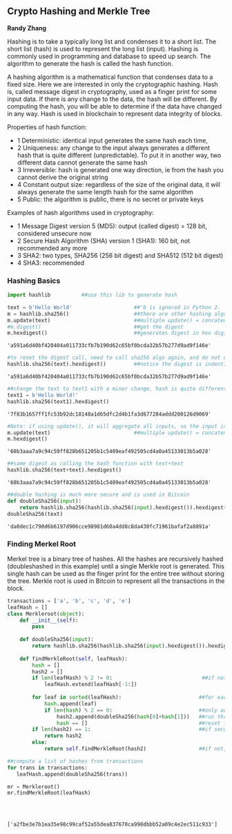 
## Crypto Hashing and Merkle Tree
**Randy Zhang**

Hashing is to take a typically long list and condenses it to a short list. The short list (hash) is used to represent the long list (input). Hashing is commonly used in programming and database to speed up search. The algorithm to generate the hash is called the hash function.

A hashing algorithm is a mathematical function that condenses data to a fixed size. Here we are interested in only the cryptographic hashing. Hash is, called message digest in cryptography, used as a finger print for some input data. If there is any change to the data, the hash will be different. By computing the hash, you will be able to determine if the data have changed in any way. Hash is used in blockchain to represent data integrity of blocks.

Properties of hash function:
- 1 Deterministic: identical input generates the same hash each time, 
- 2 Uniqueness: any change to the input always generates a different hash that is quite different (unpredictable). To put it in another way, two different data cannot generate the same hash
- 3 Irreversible: hash is generated one way direction, ie from the hash you cannot derive the original string
- 4 Constant output size: regardless of the size of the original data, it will always generate the same length hash for the same algorithm
- 5 Public: the algorithm is public, there is no secret or private keys

Examples of hash algorithms used in cryptography:
- 1 Message Digest version 5 (MD5): output (called digest) = 128 bit, considered unsecure now
- 2 Secure Hash Algorithm (SHA) version 1 (SHA1): 160 bit, not recommended any more
- 3 SHA2: two types, SHA256 (256 bit digest) and SHA512 (512 bit digest)
- 4 SHA3: recommended

### Hashing Basics


```python
import hashlib          ##use this lib to generate hash
```


```python
text = b'Hello World'                    ##'b is ignored in Python 2.
m = hashlib.sha256()                     ##there are other hashing algorithms
m.update(text)                           ##multiple update() = concatenate of the text into a single update call
#m.digest()                              ##get the digest
m.hexdigest()                            ##generates digest in hex digits
```




    'a591a6d40bf420404a011733cfb7b190d62c65bf0bcda32b57b277d9ad9f146e'




```python
#to reset the digest call, need to call sha256 algo again, and do not use update()
hashlib.sha256(text).hexdigest()         ##notice the digest is indentical as before
```




    'a591a6d40bf420404a011733cfb7b190d62c65bf0bcda32b57b277d9ad9f146e'




```python
##change the text to text1 with a minor change, hash is quite different
text1 = b'Hello World!'
hashlib.sha256(text1).hexdigest()
```




    '7f83b1657ff1fc53b92dc18148a1d65dfc2d4b1fa3d677284addd200126d9069'




```python
#Note: if using update(), it will aggregate all inputs, so the input is actually text+text 
m.update(text)                           ##multiple update() = concatenate of the text into a single update call
m.hexdigest()  
```




    '60b3aaa7a9c94c59ff828b651205b1c5409eaf492505cd4a0a45133013b5a028'




```python
##same digest as calling the hash function with text+text
hashlib.sha256(text+text).hexdigest() 
```




    '60b3aaa7a9c94c59ff828b651205b1c5409eaf492505cd4a0a45133013b5a028'




```python
##double hashing is much more secure and is used in Bitcoin
def doubleSha256(input):
    return hashlib.sha256(hashlib.sha256(input).hexdigest()).hexdigest() 
doubleSha256(text)
```




    'da0dec1c790d6b6197d906cce98981d60a4dd8c8da430fc71961bafaf2a8891a'



### Finding Merkel Root
Merkel tree is a binary tree of hashes. All the hashes are recursively hashed (doubleshashed in this example) until a single 
Merkle root is generated. This single hash can be used as the finger print for the entire tree without storing the tree. Merkle 
root is used in Bitcoin to represent all the transactions in the block.


```python
transactions = ['a', 'b', 'c', 'd', 'e']
leafHash = []
class Merkleroot(object):
    def __init__(self):
        pass
    
    def doubleSha256(input):
        return hashlib.sha256(hashlib.sha256(input).hexdigest()).hexdigest() 
    
    def findMerkleRoot(self, leafHash):
        hash = []
        hash2 = []
        if len(leafHash) % 2 != 0:                             ##if not even, repeat the last element
            leafHash.extend(leafHash[-1:])
        
        for leaf in sorted(leafHash):                         ##for each leaf
            hash.append(leaf)
            if len(hash) % 2 == 0:                            ##only add secondary hash if there are two first hash
                hash2.append(doubleSha256(hash[0]+hash[1]))   ##run through hash func for both hashes
                hash == []                                    ##reset first hash to empty
        if len(hash2) == 1:                                   ##if secondary hash is only one, we are the root
            return hash2
        else:
            return self.findMerkleRoot(hash2)                 ##if not, recurse with hash2

##compute a list of hashes from transactions
for trans in transactions:
   leafHash.append(doubleSha256(trans))

mr = Merkleroot()
mr.findMerkleRoot(leafHash)

            
        
```




    ['a2fbe3e7b1ea35e98c99caf52a55dea837670ca998dbbb52a09c4e2ec511c933']
